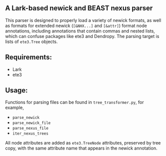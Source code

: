 ## A Lark-based newick and BEAST nexus parser

This parser is designed to properly load a variety of newick formats, as well
as formats for extended newick (`[&NHX...]` and `[&attr]`) format node
annotations, including annotations that contain commas and nested lists, which
can confuse packages like ete3 and Dendropy.
The parsing target is lists of `ete3.Tree` objects.

## Requirements:
* Lark
* ete3

## Usage:
Functions for parsing files can be found in `tree_transformer.py`, for example,
* `parse_newick`
* `parse_newick_file`
* `parse_nexus_file`
* `iter_nexus_trees`


All node attributes are added as `ete3.TreeNode` attributes, preserved by tree
copy, with the same attribute name that appears in the newick annotation.
